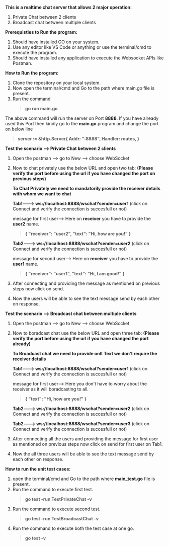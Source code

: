 **This is a realtime chat server that allows 2 major operation:**
1. Private Chat between 2 clients
2. Broadcast chat between multiple clients

**Prerequisties to Run the program:**
1. Should have installed GO on your system.
2. Use any editor like VS Code or anything or use the terminal/cmd to execute the program.
3. Should have installed any application to execute the Websocket APIs like Postman.


**How to Run the program:**
1. Clone the repository on your local system.
2. Now open the terminal/cmd and Go to the path where main.go file is present.
3. Run the command
   > **go run main.go**

The above command will run the server on Port **8888**.
If you have already used this Port then kindly go to the **main.go** program and change the port on below line
   > **server := &http.Server{
		Addr:    ":8888",
		Handler: routes,
	}**



**Test the scenario --> Private Chat between 2 clients**
1. Open the postman --> go to New --> choose WebSocket
2. Now to chat privately use the below URL and open two tab: **(Please verify the port before using the url if you have changed the port on previous steps)**

	**To Chat Privately we need to mandatorily provide the receiver details with whom we want to chat**

	**Tab1---> ws://localhost:8888/wschat?sender=user1** (click on Connect and verify the connection is succesfull or not)

	message for first user--> Here on **receiver** you have to provide the **user2** name.

	> **{
    	"receiver": "user2",
    	"text": "Hi, how are you!"
	}**

	**Tab2---> ws://localhost:8888/wschat?sender=user2** (click on Connect and verify the connection is succesfull or not)

	message for second user--> Here on **receiver** you have to provide the **user1** name.

	> **{
    	"receiver": "user1",
    	"text": "Hi, I am good!"
	}**

4. After connecting and providing the message as mentioned on previous steps now click on send.
5. Now the users will be able to see the text message send by each other on response.



**Test the scenario --> Broadcast chat between multiple clients**
1. Open the postman --> go to New --> choose WebSocket
2. Now to boradcast chat use the below URL and open three tab: **(Please verify the port before using the url if you have changed the port already)**
   
	**To Broadcast chat we need to provide onlt Text we don't require the receiver details**

	**Tab1---> ws://localhost:8888/wschat?sender=user1** (click on Connect and verify the connection is succesfull or not)
	
 	message for first user--> Here you don't have to worry about the receiver as it will boradcasting to all.
	
 	> **{
    	"text": "Hi, how are you!"
	}**

	**Tab2---> ws://localhost:8888/wschat?sender=user2** (click on Connect and verify the connection is succesfull or not)

	**Tab2---> ws://localhost:8888/wschat?sender=user3** (click on Connect and verify the connection is succesfull or not)

4. After connecting all the users and providing the message for first user as mentioned on previous steps now click on send for first user on Tab1.
5. Now the all three users will be able to see the text message send by each other on response.


**How to run the unit test cases:**
1. open the terminal/cmd and Go to the path where **main_test.go** file is present.
2. Run the command to execute first test.
   > **go test -run TestPrivateChat -v**
3. Run the command to execute second test.
   > **go test -run TestBroadcastChat -v**
4. Run the command to execute both the test case at one go.
   > **go test -v**
   

   
